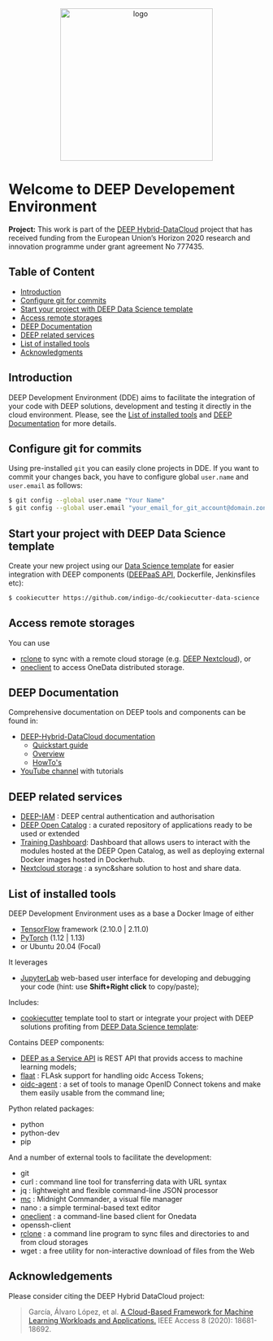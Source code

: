 <div align="center">
<img src="https://marketplace.deep-hybrid-datacloud.eu/images/logo-deep.png" alt="logo" width="300"/>
</div>

# Welcome to DEEP Developement Environment

**Project:** This work is part of the [DEEP Hybrid-DataCloud](https://deep-hybrid-datacloud.eu/) project that has received funding from the European Union’s Horizon 2020 research and innovation programme under grant agreement No 777435.

## Table of Content

* [Introduction](#Introduction)
* [Configure git for commits](#Configure-git-for-commits)
* [Start your project with DEEP Data Science template](#Start-your-project-with-DEEP-Data-Science-template)
* [Access remote storages](#Access-remote-storages)
* [DEEP Documentation](#DEEP-Documentation)
* [DEEP related services](#DEEP-related-services)
* [List of installed tools](#List-of-installed-tools)
* [Acknowledgments](#Acknowledgments)

## Introduction

DEEP Development Environment (DDE) aims to facilitate the integration of your code with DEEP solutions, development and testing it directly in the cloud environment. Please, see the [List of installed tools](#List-of-installed-tools) and [DEEP Documentation](#DEEP-Documentation) for more details.

## Configure git for commits

Using pre-installed `git` you can easily clone projects in DDE. If you want to commit your changes back, you have to configure global `user.name` and `user.email` as follows: 

```bash
$ git config --global user.name "Your Name"
$ git config --global user.email "your_email_for_git_account@domain.zone"
```

## Start your project with DEEP Data Science template

Create your new project using our [Data Science template](https://github.com/deephdc/cookiecutter-deep) for easier integration with DEEP components ([DEEPaaS API](https://docs.deep-hybrid-datacloud.eu/projects/deepaas/en/latest/), Dockerfile, Jenkinsfiles etc):

```bash
$ cookiecutter https://github.com/indigo-dc/cookiecutter-data-science
```

## Access remote storages

You can use 
* [rclone](https://rclone.org) to sync with a remote cloud storage (e.g. [DEEP Nextcloud](https://data-deep.a.incd.pt/)), or 
* [oneclient](https://onedata.org/docs/doc/using_onedata/oneclient.html) to access OneData distributed storage.


## DEEP Documentation

Comprehensive documentation on DEEP tools and components can be found in:

* [DEEP-Hybrid-DataCloud documentation](https://docs.deep-hybrid-datacloud.eu/en/latest/)
    * [Quickstart guide](https://docs.deep-hybrid-datacloud.eu/en/latest/user/quickstart.html)
    * [Overview](https://docs.deep-hybrid-datacloud.eu/en/latest/user/overview/index.html)
    * [HowTo's](https://docs.deep-hybrid-datacloud.eu/en/latest/user/howto/index.html)
* [YouTube channel](https://www.youtube.com/playlist?list=PLJ9x9Zk1O-J_UZfNO2uWp2pFMmbwLvzXa) with tutorials

## DEEP related services
* [DEEP-IAM](https://iam.deep-hybrid-datacloud.eu/login) : DEEP central authentication and authorisation 
* [DEEP Open Catalog](https://marketplace.deep-hybrid-datacloud.eu/) : a curated repository of applications ready to be used or extended
* [Training Dashboard](https://train.deep-hybrid-datacloud.eu/): Dashboard that allows users to interact with the modules hosted at the DEEP Open Catalog, as well as deploying external Docker images hosted in Dockerhub.
* [Nextcloud storage](https://data-deep.a.incd.pt/) :  a sync&share solution to host and share data.

## List of installed tools
DEEP Development Environment uses as a base a Docker Image of either 
* [TensorFlow](https://tensorflow.org) framework (2.10.0 | 2.11.0)
* [PyTorch](https://pytorch.org/) (1.12 | 1.13)
* or Ubuntu 20.04 (Focal)

It leverages 
* [JupyterLab](https://jupyterlab.readthedocs.io/en/stable/index.html) web-based user interface for developing and debugging your code (hint: use **Shift+Right click** to copy/paste);

Includes: 
* [cookiecutter](https://cookiecutter.readthedocs.io/en/latest/) template tool to start or integrate your project with DEEP solutions profiting from [DEEP Data Science template](https://github.com/deephdc/cookiecutter-deep):

Contains DEEP components:
* [DEEP as a Service API](https://docs.deep-hybrid-datacloud.eu/projects/deepaas/en/latest/) is REST API that provids access to machine learning models;
* [flaat](https://github.com/indigo-dc/flaat) : FLAsk support for handling oidc Access Tokens;
* [oidc-agent](https://github.com/indigo-dc/oidc-agent) : a set of tools to manage OpenID Connect tokens and make them easily usable from the command line;

Python related packages:
* python
* python-dev
* pip

And a number of external tools to facilitate the development:
* git
* curl : command line tool for transferring data with URL syntax
* jq : lightweight and flexible command-line JSON processor
* [mc](https://midnight-commander.org/) : Midnight Commander, a visual file manager
* nano : a simple terminal-based text editor
* [oneclient](https://onedata.org/docs/doc/using_onedata/oneclient.html) : a command-line based client for Onedata
* openssh-client
* [rclone](https://rclone.org) : a command line program to sync files and directories to and from cloud storages
* wget : a free utility for non-interactive download of files from the Web

## Acknowledgements

Please consider citing the DEEP Hybrid DataCloud project:

> García, Álvaro López, et al. [A Cloud-Based Framework for Machine Learning Workloads and Applications.](https://ieeexplore.ieee.org/abstract/document/8950411/authors) IEEE Access 8 (2020): 18681-18692. 
